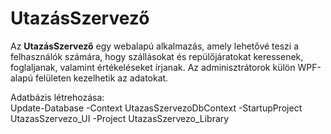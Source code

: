 # UtazásSzervező

Az **UtazásSzervező** egy webalapú alkalmazás, amely lehetővé teszi a felhasználók számára, hogy szállásokat és repülőjáratokat keressenek, foglaljanak, valamint értékeléseket írjanak. Az adminisztrátorok külön WPF-alapú felületen kezelhetik az adatokat.

Adatbázis létrehozása:<br/>
    Update-Database -Context UtazasSzervezoDbContext -StartupProject UtazasSzervezo_UI -Project UtazasSzervezo_Library
